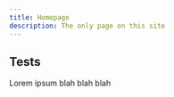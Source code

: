```yaml
---
title: Homepage
description: The only page on this site
---
```


## Tests

Lorem ipsum blah blah blah
